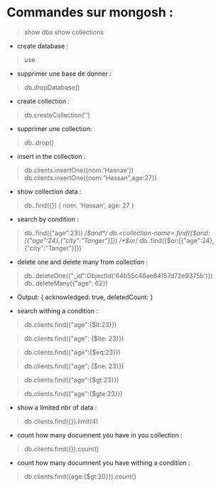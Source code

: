 # Commandes sur mongosh :
> show dbs
> show collections

- create database :
> use <database-name>
- supprimer une base de donner :
> db.dropDatabase()

- create collection : 
> db.createCollection('<collection-name>')
- supprimer une collection:
> db.<collection-name>.drop()

- insert in the collection :
> db.clients.insertOne({nom:'Hasnae'})
> db.clients.insertOne({nom:"Hassan",age:27})

- show collection data :
> db.<collection-name>.find({})
>{ nom: 'Hassan', age: 27 }
- search by condition :
> db.<collection-name>.find({"age":23})
/*$and*/
> db.<collection-name>.find({$and:[{"age":24},{"city":"Tanger"}]})  
/*$or*/
> db.<collection-name>.find({$or:[{"age":24},{"city":"Tanger"}]})  


- delete one and delete many from collection :
> db.<collection-name>.deleteOne({"_id":ObjectId('64b55c46ae84157d72e9375b')})
> db.<collection-name>.deleteMany({"age": 62})
- Output: { acknowledged: true, deletedCount: <nombre-deleted> }

- search withing a condition :
<!--lease then -->
>  db.clients.find({"age":{$lt:23}})
<!--lease and equal then-->
> db.clients.find({"age": {$lte: 23}})  
<!--equal-->
> db.clients.find({"age":{$eq:23}})
<!--not equal-->
> db.clients.find({"age": {$ne: 23}})
<!--greater then-->
>  db.clients.find({"age":{$gt:23}})
<!--greater and equal  then-->
>  db.clients.find({"age":{$gte:23}})

- show a limited nbr of data : 
> db.clients.find({}).limit(4)

- count how many documnent you have in you collection :
>  db.clients.find({}).count()
- count how many documnent you have withing a condition :
> db.clients.find({age:{$gt:20}}).count()
